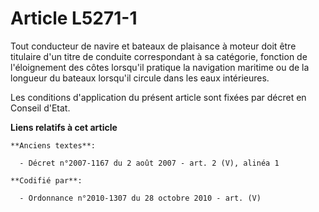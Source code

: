 # Article L5271-1

Tout conducteur de navire et bateaux de plaisance à moteur doit être titulaire d'un titre de conduite correspondant à sa
catégorie, fonction de l'éloignement des côtes lorsqu'il pratique la navigation maritime ou de la longueur du bateaux
lorsqu'il circule dans les eaux intérieures.

Les conditions d'application du présent article sont fixées par décret en Conseil d'Etat.

**Liens relatifs à cet article**

	**Anciens textes**:

	  - Décret n°2007-1167 du 2 août 2007 - art. 2 (V), alinéa 1

	**Codifié par**:

	  - Ordonnance n°2010-1307 du 28 octobre 2010 - art. (V)
